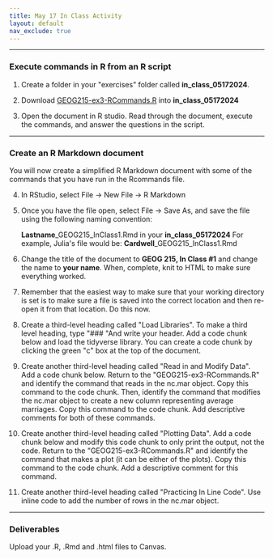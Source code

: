 ```yaml
---
title: May 17 In Class Activity
layout: default
nav_exclude: true
---
```


******

### Execute commands in R from an R script 
1. Create a folder in your "exercises" folder called **in_class_05172024**. 
   
2. Download [GEOG215-ex3-RCommands.R](https://drive.google.com/uc?export=download&id=1Pev98uA_jKvQNn61euxVcQzEiQeG1MF7) into **in_class_05172024**

3. Open the document in R studio. Read through the document, execute the commands, and answer the questions in the script.  

******

### Create an R Markdown document

You will now create a simplified R Markdown document with some of the commands that you have run in the Rcommands file. 

4. In RStudio, select File -> New File -> R Markdown

5. Once you have the file open, select File -> Save As, and save the file using the following naming convention:

    **Lastname**_GEOG215_InClass1.Rmd in your **in_class_05172024**
    For example, Julia's file would be: **Cardwell**_GEOG215_InClass1.Rmd

7. Change the title of the document to **GEOG 215, In Class #1** and change the name to **your name**. When, complete, knit to HTML to make sure everything worked. 

8. Remember that the easiest way to make sure that your working directory is set is to make sure a file is saved into the correct location and then re-open it from that location. Do this now. 

9. Create a third-level heading called "Load Libraries". To make a third level heading, type "### "And write your header. Add a code chunk below and load the tidyverse library. You can create a code chunk by clicking the green "c" box at the top of the document. 

7. Create another third-level heading called "Read in and Modify Data". Add a code chunk below. Return to the "GEOG215-ex3-RCommands.R" and identify the command that reads in the nc.mar object. Copy this command to the code chunk. Then, identify the command that modifies the nc.mar object to create a new column representing average marriages. Copy this command to the code chunk. Add descriptive comments for both of these commands. 

8. Create another third-level heading called "Plotting Data". Add a code chunk below and modify this code chunk to only print the output, not the code. Return to the "GEOG215-ex3-RCommands.R" and identify the command that makes a plot (it can be either of the plots). Copy this command to the code chunk. Add a descriptive comment for this command.

9. Create another third-level heading called "Practicing In Line Code". Use inline code to add the number of rows in the nc.mar object. 

******

### Deliverables
Upload your .R, .Rmd and .html files to Canvas.
